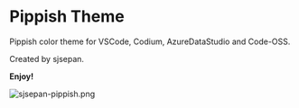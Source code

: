 # Pippish Theme

Pippish color theme for VSCode, Codium, AzureDataStudio and Code-OSS.

Created by sjsepan.

**Enjoy!**

![sjsepan-pippish.png](https://gitlab.com/sjsepan/sjsepan-pippish/-/raw/master/sjsepan-pippish.png?raw=true "Screenshot")
